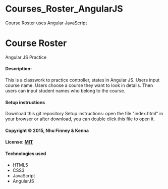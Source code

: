 # Courses_Roster_AngularJS
Course Roster uses Angular JavaScript

# Course Roster
Angular JS Practice

#### Description:

This is a classwork to practice controller, states in Angular JS. 
Users input course name. Users choose a course they want to look in details. Then users can input student names who belong to the course.

#### Setup instructions
Download this git repository
Setup instructions: open the file "index.html" in your browser or after download, you can double click this file to open it.

#### Copyright © 2015, Nhu Finney & Kenna

#### License: [MIT](https://github.com/twbs/bootstrap/blob/master/LICENSE)  

#### Technologies used

- HTML5
- CSS3
- JavaScript
- AngularJS

